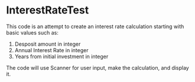 # InterestRateTest

This code is an attempt to create an interest rate calculation starting with basic values such as:
  1) Desposit amount in integer
  2) Annual Interest Rate in integer
  3) Years from initial investment in integer
  
The code will use Scanner for user input, make the calculation, and display it.
